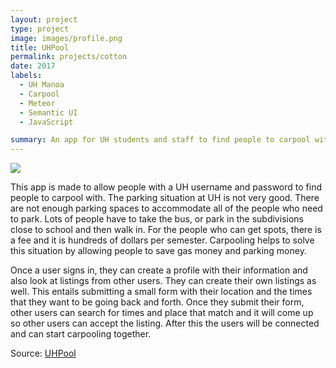 ```yaml
---
layout: project
type: project
image: images/profile.png
title: UHPool
permalink: projects/cotton
date: 2017
labels:
  - UH Manoa
  - Carpool
  - Meteor
  - Semantic UI
  - JavaScript

summary: An app for UH students and staff to find people to carpool with
---
```


<img class="ui image" src="{{ site.baseurl }}/images/uhgroupingslong.jpg">

This app is made to allow people with a UH username and password to find people to carpool with. The parking situation at UH is not very good. There are not enough parking spaces to accommodate all of the people who need to park. Lots of people have to take the bus, or park in the subdivisions close to school and then walk in. For the people who can get spots, there is a fee and it is hundreds of dollars per semester. Carpooling helps to solve this situation by allowing people to save gas money and parking money.

Once a user signs in, they can create a profile with their information and also look at listings from other users. They can create their own listings as well. This entails submitting a small form with their location and the times that they want to be going back and forth. Once they submit their form, other users can search for times and place that match and it will come up so other users can accept the listing. After this the users will be connected and can start carpooling together. 

Source: <a href="uhpool.meteorapp.com">UHPool</a>

